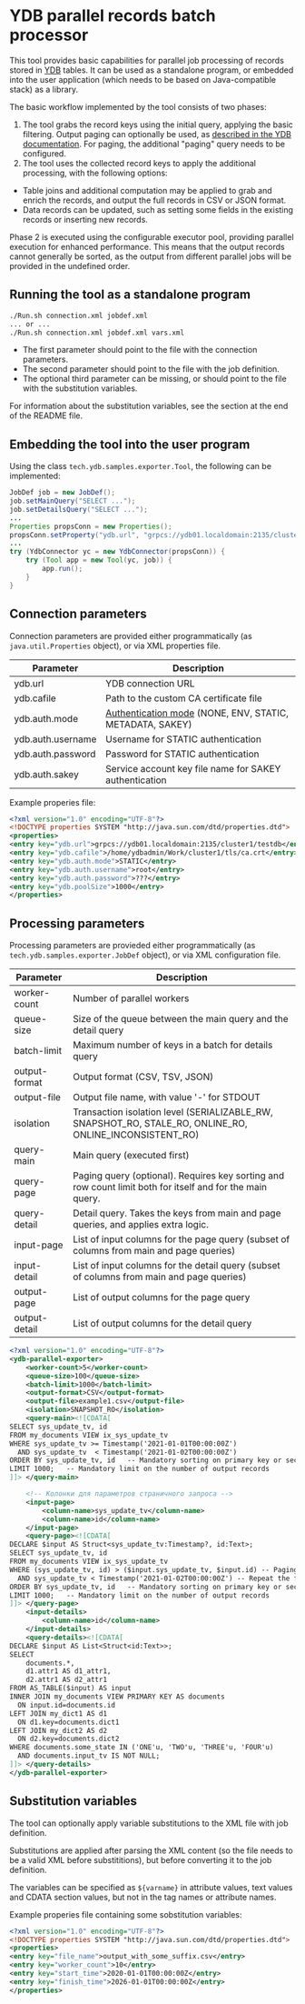 # YDB parallel records batch processor

This tool provides basic capabilities for parallel job processing of records stored in [YDB](https://ydb.tech) tables.
It can be used as a standalone program, or embedded into the user application (which needs to be based on Java-compatible stack) as a library.

The basic workflow implemented by the tool consists of two phases:

1. The tool grabs the record keys using the initial query, applying the basic filtering. Output paging can optionally be used, as [described in the YDB documentation](https://ydb.tech/docs/en/dev/paging). For paging, the additional "paging" query needs to be configured.
2. The tool uses the collected record keys to apply the additional processing, with the following options:
  * Table joins and additional computation may be applied to grab and enrich the records, and output the full records in CSV or JSON format.
  * Data records can be updated, such as setting some fields in the existing records or inserting new records.

Phase 2 is executed using the configurable executor pool, providing parallel execution for enhanced performance. This means that the output records cannot generally be sorted, as the output from different parallel jobs will be provided in the undefined order.

## Running the tool as a standalone program

```bash
./Run.sh connection.xml jobdef.xml
... or ...
./Run.sh connection.xml jobdef.xml vars.xml
```

* The first parameter should point to the file with the connection parameters.
* The second parameter should point to the file with the job definition.
* The optional third parameter can be missing, or should point to the file with the substitution variables.

For information about the substitution variables, see the section at the end of the README file.

## Embedding the tool into the user program

Using the class `tech.ydb.samples.exporter.Tool`, the following can be implemented:

```java
JobDef job = new JobDef();
job.setMainQuery("SELECT ...");
job.setDetailsQuery("SELECT ...");
...
Properties propsConn = new Properties();
propsConn.setProperty("ydb.url", "grpcs://ydb01.localdomain:2135/cluster1/testdb");
...
try (YdbConnector yc = new YdbConnector(propsConn)) {
    try (Tool app = new Tool(yc, job)) {
        app.run();
    }
}
```

## Connection parameters

Connection parameters are provided either programmatically (as `java.util.Properties` object), or via XML properties file.

| **Parameter** | **Description** |
| --- | --- |
| ydb.url | YDB connection URL |
| ydb.cafile | Path to the custom CA certificate file |
| ydb.auth.mode | [Authentication mode](https://ydb.tech/docs/en/reference/ydb-sdk/auth#auth-provider) (NONE, ENV, STATIC, METADATA, SAKEY) |
| ydb.auth.username | Username for STATIC authentication |
| ydb.auth.password | Password for STATIC authentication |
| ydb.auth.sakey | Service account key file name for SAKEY authentication |

Example properies file:

```xml
<?xml version="1.0" encoding="UTF-8"?>
<!DOCTYPE properties SYSTEM "http://java.sun.com/dtd/properties.dtd">
<properties>
<entry key="ydb.url">grpcs://ydb01.localdomain:2135/cluster1/testdb</entry>
<entry key="ydb.cafile">/home/ydbadmin/Work/cluster1/tls/ca.crt</entry>
<entry key="ydb.auth.mode">STATIC</entry>
<entry key="ydb.auth.username">root</entry>
<entry key="ydb.auth.password">???</entry>
<entry key="ydb.poolSize">1000</entry>
</properties>
```

## Processing parameters

Processing parameters are provieded either programmatically (as `tech.ydb.samples.exporter.JobDef` object), or via XML configuration file.

| **Parameter** | **Description** |
| --- | --- |
| worker-count | Number of parallel workers |
| queue-size | Size of the queue between the main query and the detail query |
| batch-limit | Maximum number of keys in a batch for details query |
| output-format | Output format (CSV, TSV, JSON) |
| output-file | Output file name, with value '-' for STDOUT |
| isolation | Transaction isolation level (SERIALIZABLE_RW, SNAPSHOT_RO, STALE_RO, ONLINE_RO, ONLINE_INCONSISTENT_RO) |
| query-main | Main query (executed first) |
| query-page | Paging query (optional). Requires key sorting and row count limit both for itself and for the main query. |
| query-detail | Detail query. Takes the keys from main and page queries, and applies extra logic. |
| input-page | List of input columns for the page query (subset of columns from main and page queries) |
| input-detail | List of input columns for the detail query (subset of columns from main and page queries) |
| output-page | List of output columns for the page query |
| output-detail | List of output columns for the detail query |

```xml
<?xml version="1.0" encoding="UTF-8"?>
<ydb-parallel-exporter>
    <worker-count>5</worker-count>
    <queue-size>100</queue-size>
    <batch-limit>1000</batch-limit>
    <output-format>CSV</output-format>
    <output-file>example1.csv</output-file>
    <isolation>SNAPSHOT_RO</isolation>
    <query-main><![CDATA[
SELECT sys_update_tv, id
FROM my_documents VIEW ix_sys_update_tv
WHERE sys_update_tv >= Timestamp('2021-01-01T00:00:00Z')
  AND sys_update_tv  < Timestamp('2021-01-02T00:00:00Z')
ORDER BY sys_update_tv, id   -- Mandatory sorting on primary key or secondary index
LIMIT 1000;   -- Mandatory limit on the number of output records
]]> </query-main>

    <!-- Колонки для параметров страничного запроса -->
    <input-page>
        <column-name>sys_update_tv</column-name>
        <column-name>id</column-name>
    </input-page>
    <query-page><![CDATA[
DECLARE $input AS Struct<sys_update_tv:Timestamp?, id:Text>;
SELECT sys_update_tv, id
FROM my_documents VIEW ix_sys_update_tv
WHERE (sys_update_tv, id) > ($input.sys_update_tv, $input.id) -- Paging condition
  AND sys_update_tv < Timestamp('2021-01-02T00:00:00Z') -- Repeat the filter from the main query
ORDER BY sys_update_tv, id   -- Mandatory sorting on primary key or secondary index
LIMIT 1000;   -- Mandatory limit on the number of output records
]]> </query-page>
    <input-details>
        <column-name>id</column-name>
    </input-details>
    <query-details><![CDATA[
DECLARE $input AS List<Struct<id:Text>>;
SELECT
    documents.*,
    d1.attr1 AS d1_attr1,
    d2.attr1 AS d2_attr1
FROM AS_TABLE($input) AS input
INNER JOIN my_documents VIEW PRIMARY KEY AS documents
  ON input.id=documents.id
LEFT JOIN my_dict1 AS d1
  ON d1.key=documents.dict1
LEFT JOIN my_dict2 AS d2
  ON d2.key=documents.dict2
WHERE documents.some_state IN ('ONE'u, 'TWO'u, 'THREE'u, 'FOUR'u)
  AND documents.input_tv IS NOT NULL;
]]> </query-details>
</ydb-parallel-exporter>
```

## Substitution variables

The tool can optionally apply variable substitutions to the XML file with job definition.

Substitutions are applied after parsing the XML content (so the file needs to be a valid XML before substititions), but before converting it to the job definition.

The variables can be specified as `${varname}` in attribute values, text values and CDATA section values, but not in the tag names or attribute names.

Example properies file containing some sobstitution variables:

```xml
<?xml version="1.0" encoding="UTF-8"?>
<!DOCTYPE properties SYSTEM "http://java.sun.com/dtd/properties.dtd">
<properties>
<entry key="file_name">output_with_some_suffix.csv</entry>
<entry key="worker_count">10</entry>
<entry key="start_time">2020-01-01T00:00:00Z</entry>
<entry key="finish_time">2026-01-01T00:00:00Z</entry>
</properties>
```
